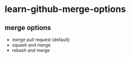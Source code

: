 # learn-github-merge-options

## merge options
- merge pull request (default)
- squash and merge
- rebash and merge
